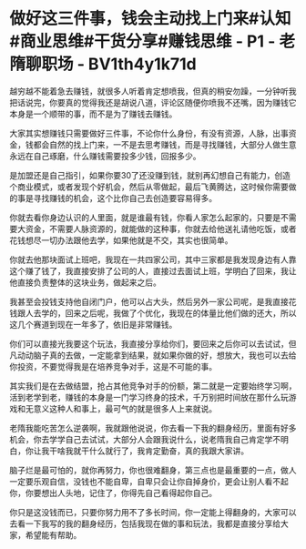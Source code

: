 # 做好这三件事，钱会主动找上门来#认知#商业思维#干货分享#赚钱思维 - P1 - 老隋聊职场 - BV1th4y1k71d

越穷越不能着急去赚钱，就很多人听着肯定想喷我，但真的稍安勿躁，一分钟听我把话说完，你要真的觉得我还是胡说八道，评论区随便你喷我不还嘴，因为赚钱它本身是一个顺带的事，而不是为了赚钱去赚钱。

大家其实想赚钱只需要做好三件事，不论你什么身份，有没有资源，人脉，出事资金，钱都会自然的找上门来，一不是去思考赚钱，而是寻找赚钱，大部分人做生意永远在自己琢磨，什么赚钱需要投多少钱，回报多少。

是加盟还是自己指引，如果你要30了还没赚到钱，就别再幻想自己有能力，创造个商业模式，或者发现个好机会，然后从零做起，最后飞黄腾达，这时候你需要做的事是寻找赚钱的机会，这个比你自己去创造要容易得多。

你就去看你身边认识的人里面，就是谁最有钱，你看人家怎么起家的，只要是不需要大资金，不需要人脉资源的，就能做的这种事，你就去给他送礼请他吃饭，或者花钱想尽一切办法跟他去学，如果他就是不交，其实也很简单。

你就去他那块面试上班吧，我现在一共四家公司，其中三家都是我发现身边有人靠这个赚了钱了，我直接安排了公司的人，直接过去面试上班，学明白了回来，我让他直接负责整体的这块业务，做起来之后。

我甚至会投钱支持他自闭门户，他可以占大头，然后另外一家公司呢，是我直接花钱跟人去学的，回来之后呢，我做了个优化，我现在的体量比他们做的还大，所以这几个赛道到现在一年多了，依旧是非常赚钱。

你们可以直接光我要这个玩法，我直接分享给你们，要回来之后你可以去试试，但凡动动脑子真的去做，一定能拿到结果，就如果你做的好，想放大，我也可以去给你投资，不要觉得我是在培养竞争对手，这是不可能的事。

其实我们是在去做结盟，抢占其他竞争对手的份额，第二就是一定要始终学习啊，活到老学到老，赚钱的本身是一门学习终身的技术，千万别把时间放在那什么玩游戏和无意义这种人和事上，最可气的就是很多人上来就说。

老隋我能吃苦怎么逆袭啊，我就跟他说说，你去看一下我的翻身经历，里面有好多机会，你去学学自己去试试，大部分人会跟我说什么，说老隋我自己肯定学不明白，你让我干啥我就干什么就行了，我肯定勤奋，真的我跟大家讲。

脑子烂是最可怕的，就你再努力，你也很难翻身，第三点也是最重要的一点，做人一定要乐观自信，没钱也不能自卑，自卑只会让你自掉身价，更会让别人看不起你，你要想出人头地，记住了，你得先自己看得起你自己。

你只是这没钱而已，只要你努力用不了多长时间，你一定能上得翻身的，大家可以去看一下我写的我的翻身经历，包括我现在做的事和玩法，我都是直接分享给大家，希望能有帮助。

